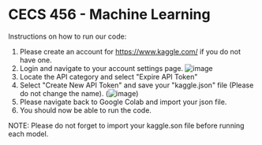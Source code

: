 # CECS 456 - Machine Learning
Instructions on how to run our code:
1. Please create an account for https://www.kaggle.com/ if you do not have one. 
2. Login and navigate to your account settings page.
![image](https://user-images.githubusercontent.com/73561003/145744128-fbd609f7-79c0-487e-a965-673d0007b3f3.png)
3. Locate the API category and select "Expire API Token"
4. Select "Create New API Token" and save your "kaggle.json" file (Please do not change the name).
(![image](https://user-images.githubusercontent.com/73561003/145744017-8f2588b1-43a5-4c70-ac1f-5b881d903b40.png))
5. Please navigate back to Google Colab and import your json file.
6. You should now be able to run the code.

NOTE: Please do not forget to import your kaggle.son file before running each model.
